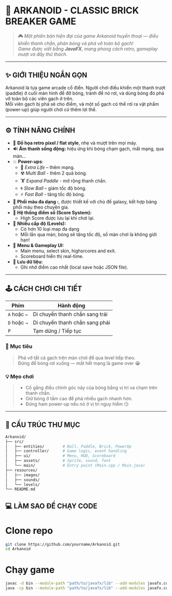 # 🧱 ARKANOID - CLASSIC BRICK BREAKER GAME

> 🎮 *Một phiên bản hiện đại của game Arkanoid huyền thoại — điều khiển thanh chắn, phản bóng và phá vỡ toàn bộ gạch!  
> Game được viết bằng **JavaFX**, mang phong cách retro, gameplay mượt và đầy thử thách.*

---

## ✨ GIỚI THIỆU NGẮN GỌN

Arkanoid là tựa game arcade cổ điển. Người chơi điều khiển một thanh trượt (paddle) ở cuối màn hình để đỡ bóng, tránh để nó rơi, và dùng bóng đó phá vỡ toàn bộ các viên gạch ở trên.  
Mỗi viên gạch bị phá sẽ cho điểm, và một số gạch có thể rơi ra vật phẩm (power-up) giúp người chơi có thêm lợi thế.

---

## ⚙️ TÍNH NĂNG CHÍNH  
- 🎨 **Đồ họa retro pixel / flat style**, nhẹ và mượt trên mọi máy.  
- 🔊 **Âm thanh sống động:** hiệu ứng khi bóng chạm gạch, mất mạng, qua màn...  
- 💥 **Power-ups**:
  - 🧡 *Extra Life* – thêm mạng.
  - ☢️ *Multi Ball* - thêm 2 quả bóng.
  - 🏋️ *Expand Paddle* - mở rộng thanh chắn.
  - 🌀 *Slow Ball* – giảm tốc độ bóng.
  - ⚡️ *Fast Ball* - tăng tốc độ bóng.
- 👔 **Phối màu đa dạng :**, được thiết kế với chủ đề galaxy, kết hợp bảng phối màu theo chuyên gia. 
- 🌈 **Hệ thống điểm số (Score System):**
  - High Score được lưu lại khi chơi lại.
- 🧱 **Nhiều cấp độ (Levels):**
  - Có hơn 10 loại map đa dạng
  - Mỗi lần qua màn, bóng sẽ tăng tốc độ, số màn chơi là không giới hạn!
- 🧠 **Menu & Gameplay UI:**
  - Main menu, select skin, highsrcores and exit.
  - Scoreboard hiển thị real-time.
- 💾 **Lưu dữ liệu:**
  - Ghi nhớ điểm cao nhất (local save hoặc JSON file).

---

## 🕹️ CÁCH CHƠI CHI TIẾT

| Phím | Hành động |
|------|------------|
| `A` hoặc `←` | Di chuyển thanh chắn sang trái | 
| `D` hoặc `→`| Di chuyển thanh chắn sang phải |
| `P` | Tạm dừng / Tiếp tục |


### 🎯 **Mục tiêu**
> Phá vỡ tất cả gạch trên màn chơi để qua level tiếp theo.  
> Đừng để bóng rơi xuống — mất hết mạng là game over 😭

### 💡 **Mẹo chơi**
> - Cố gắng điều chỉnh góc nảy của bóng bằng vị trí va chạm trên thanh chắn.  
> - Giữ bóng ở tầm cao để phá nhiều gạch nhanh hơn.  
> - Đừng ham power-up nếu nó ở vị trí nguy hiểm 😏  

---

## 🧩 CẤU TRÚC THƯ MỤC

```bash
Arkanoid/
├── src/
│   ├── entities/        # Ball, Paddle, Brick, PowerUp
│   ├── controller/      # Game logic, event handling
│   ├── ui/              # Menu, HUD, Scoreboard
│   ├── assets/          # Sprite, sound, font
│   └── main/            # Entry point (Main.cpp / Main.java)
├── resources/
│   ├── images/
│   ├── sounds/
│   └── levels/
└── README.md
```
## 💻 LÀM SAO ĐỂ CHẠY CODE 

# Clone repo
``` bash
git clone https://github.com/yourname/Arkanoid.git
cd Arkanoid
```
# Chạy game 
``` bash
javac -d bin --module-path "path/to/javafx/lib" --add-modules javafx.controls src/**/*.java
java -cp bin --module-path "path/to/javafx/lib" --add-modules javafx.controls main.Main
```



